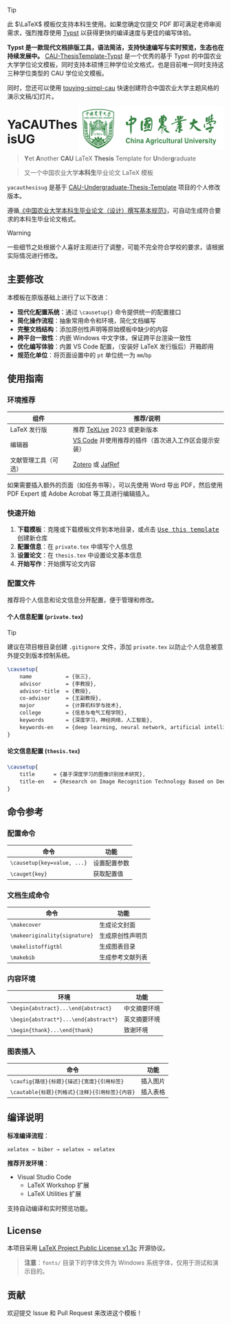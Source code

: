 > [!TIP]
> 此 $\LaTeX$ 模板仅支持本科生使用。如果您确定仅提交 PDF 即可满足老师审阅需求，强烈推荐使用 [Typst](https://typst.app/docs) 以获得更快的编译速度与更佳的编写体验。
> 
> **Typst 是一款现代文档排版工具，语法简洁，支持快速编写与实时预览，生态也在持续发展中。** [CAU-ThesisTemplate-Typst](https://github.com/JWangL5/CAU-ThesisTemplate-Typst) 是一个优秀的基于 Typst 的中国农业大学学位论文模板，同时支持本硕博三种学位论文格式，也是目前唯一同时支持这三种学位类型的 CAU 学位论文模板。
>
> 同时，您还可以使用 [touying-simpl-cau](https://github.com/maxchang3/touying-simpl-cau) 快速创建符合中国农业大学主题风格的演示文稿/幻灯片。

<img src="./pictures/CAU.png" height="100" align="right" />

# YaCAUThesisUG

> **Y**et **A**nother **CAU** LaTeX **Thesis** Template for **U**nder**g**raduate

> 又一个中国农业大学**本科生**毕业论文 LaTeX 模板

`yacauthesisug` 是基于 [CAU-Undergraduate-Thesis-Template](https://github.com/Wubeizhongxinghua/CAU-Undergraduate-Thesis-Template) 项目的个人修改版本。

遵循[《中国农业大学本科生毕业论文（设计）撰写基本规范》](https://cem.cau.edu.cn/module/download/downfile.jsp?classid=0&filename=c806c54bfaac421c9103c7760d3a77f9.pdf)，可自动生成符合要求的本科生毕业论文格式。

> [!WARNING]
> 一些细节之处根据个人喜好主观进行了调整，可能不完全符合学校的要求，请根据实际情况进行修改。

## 主要修改

本模板在原版基础上进行了以下改进：

- **现代化配置系统**：通过 `\causetup{}` 命令提供统一的配置接口
- **简化操作流程**：抽象常用命令和环境，简化文档编写
- **完整文档结构**：添加原创性声明等原始模板中缺少的内容
- **跨平台一致性**：内嵌 Windows 中文字体，保证跨平台渲染一致性
- **优化编写体验**：内置 VS Code 配置，（安装好 LaTeX 发行版后）开箱即用
- **规范化单位**：将页面设置中的 `pt` 单位统一为 `mm`/`bp`

## 使用指南

### 环境推荐

| 组件                 | 推荐/说明                                                                                         |
| -------------------- | ------------------------------------------------------------------------------------------------- |
| LaTeX 发行版         | 推荐 [TeXLive](https://www.tug.org/texlive/) 2023 或更新版本                                      |
| 编辑器               | [VS Code](https://code.visualstudio.com/) 并使用推荐的插件（首次进入工作区会提示安装） |
| 文献管理工具（可选） | [Zotero](https://www.zotero.org/) 或 [JafRef](https://www.jabref.org/)                            |

如果需要插入额外的页面（如任务书等），可以先使用 Word 导出 PDF，然后使用 PDF Expert 或 Adobe Acrobat 等工具进行编辑插入。

### 快速开始

1. **下载模板**：克隆或下载模板文件到本地目录，或点击 <kbd>[Use this template](https://github.com/new?template_name=yacauthesisug&template_owner=maxchang3)</kbd> 创建新仓库
2. **配置信息**：在 `private.tex` 中填写个人信息
3. **设置论文**：在 `thesis.tex` 中设置论文基本信息
4. **开始写作**：开始撰写论文内容

### 配置文件

推荐将个人信息和论文信息分开配置，便于管理和修改。

#### 个人信息配置 (`private.tex`)

> [!TIP]
> 建议在项目根目录创建 `.gitignore` 文件，添加 `private.tex` 以防止个人信息被意外提交到版本控制系统。

```latex
\causetup{
    name           = {张三},
    advisor        = {李教授},
    advisor-title  = {教授},
    co-advisor     = {王副教授},
    major          = {计算机科学与技术},
    college        = {信息与电气工程学院},
    keywords       = {深度学习，神经网络，人工智能},
    keywords-en    = {deep learning, neural network, artificial intelligence}
}
```

#### 论文信息配置 (`thesis.tex`)

```latex
\causetup{
    title      = {基于深度学习的图像识别技术研究},
    title-en   = {Research on Image Recognition Technology Based on Deep Learning}
}
```

## 命令参考

### 配置命令
| 命令                        | 功能         |
| --------------------------- | ------------ |
| `\causetup{key=value, ...}` | 设置配置参数 |
| `\cauget{key}`              | 获取配置值   |

### 文档生成命令
| 命令                          | 功能             |
| ----------------------------- | ---------------- |
| `\makecover`                  | 生成论文封面     |
| `\makeoriginality{signature}` | 生成原创性声明页 |
| `\makelistoffigtbl`           | 生成图表目录     |
| `\makebib`                    | 生成参考文献列表 |

### 内容环境
| 环境                                  | 功能         |
| ------------------------------------- | ------------ |
| `\begin{abstract}...\end{abstract}`   | 中文摘要环境 |
| `\begin{abstract*}...\end{abstract*}` | 英文摘要环境 |
| `\begin{thank}...\end{thank}`         | 致谢环境     |

### 图表插入
| 命令                                            | 功能     |
| ----------------------------------------------- | -------- |
| `\caufig{路径}{标题}{描述}{宽度}{引用标签}`     | 插入图片 |
| `\cautable{标题}{列格式}{注释}{引用标签}{内容}` | 插入表格 |

## 编译说明

**标准编译流程**：
```bash
xelatex → biber → xelatex → xelatex
```

**推荐开发环境**：
- Visual Studio Code
  - LaTeX Workshop 扩展
  - LaTeX Utilities 扩展

支持自动编译和实时预览功能。

## License

本项目采用 [LaTeX Project Public License v1.3c](https://www.latex-project.org/lppl.txt) 开源协议。

> **注意**：`fonts/` 目录下的字体文件为 Windows 系统字体，仅用于测试和演示目的。

## 贡献

欢迎提交 Issue 和 Pull Request 来改进这个模板！

